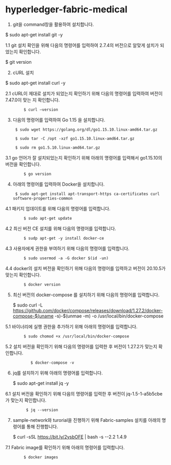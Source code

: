 # hyperledger-fabric-medical


1. git을 command창을 활용하여 설치합니다. 

$ sudo apt-get install git -y 

1.1 git 설치 확인을 위해 다음의 명령어를 입력하여 2.7.4의 버전으로 알맞게 설치가 되었는지 확인합니다. 

$ git version 

2. cURL 설치 

$ sudo apt-get install curl -y 

2.1 cURL이 제대로 설치가 되었는지 확인하기 위해 다음의 명령어를 입력하여 버전이 7.47.0이 맞는 지 확인합니다. 

    		$ curl –version 

3. 다음의 명령어를 입력하여 Go 1.15 을 설치합니다. 

    	$ sudo wget https://golang.org/dl/go1.15.10.linux-amd64.tar.gz 

    	$ sudo tar -C /opt -xzf go1.15.10.linux-amd64.tar.gz 

    	$ sudo rm go1.5.10.linux-amd64.tar.gz 

3.1 go 언어가 잘 설치되었는지 확인하기 위해 아래의 명령어를 입력해서 go1.15.10의 버전을 확인합니다. 

    		$ go version 

4. 아래의 명령어를 입력하여 Docker을 설치합니다. 

    	$ sudo apt-get install apt-transport-https ca-certificates curl software-properties-common 

4.1 패키지 업데이트를 위해 다음의 명령어를 입력합니다. 

    		$ sudo apt-get update 

4.2 최신 버전 CE 설치를 위해 다음의 명령어를 입력합니다. 

    		$ sudp apt-get -y install docker-ce 

4.3 사용자에게 권한을 부여하기 위해 다음의 명령어를 입력합니다. 

    		$ sudo usermod -a -G docker $(id -un) 

4.4 docker의 설치 버전을 확인하기 위해 다음의 명령어를 입력하고 버전이 20.10.5가 맞는지 확인합니다. 

    		$ docker version 

5. 최신 버전의 docker-compose 를 설치하기 위해 다음의 명령어를 입력합니다. 

    $ sudo curl -L https://github.com/docker/compose/releases/download/1.27.2/docker-compose-$(uname -s)-$(unmae -m) -o /usr/local/bin/docker-compose  

5.1 바이너리에 실행 권한을 추가하기 위해 아래의 명령어를 입력합니다. 

    		$ sudo chomod +x /usr/local/bin/docker-compose 

5.2 설치 버전을 확인하기 위해 다음의 명령어를 입력한 후 버전이 1.27.2가 맞는지 확인합니다. 

               $ docker-compose -v 

6. jq를 설치하기 위해 아래의 명령어를 입력합니다. 

    $ sudo apt-get install jq -y 

6.1 설치 버전을 확인하기 위해 다음의 명령어를 입력한 후 버전이 jq-1.5-1-a5b5cbe 가 맞는지 확인합니다. 

    	     $ jq --version 

7. sample-network와 turorial을 진행하기 위해 Fabric-samples 설치를 아래의 명령어를 통해 진행합니다. 

    $ curl -sSL https://bit.ly/2ysbOFE | bash -s --2.2 1.4.9 

7.1 Fabric image를 확인하기 위해 아래의 명령어를 입력합니다. 

    	    $ docker images 
